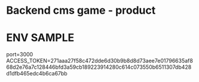 # Backend cms game - product

# ENV SAMPLE

port=3000
ACCESS_TOKEN=271aaa27f58c472dde6d30b9b8d8d73aee7e01796635af868d2e76a7c128446bfd3a59cb189223914280c614c073550b6511307db428d1dfb465edc4b6ca67bb
